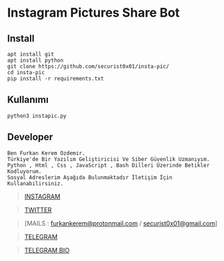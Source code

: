 # Instagram Pictures Share Bot

## Install

    apt install git
    apt install python
    git clone https://github.com/securist0x01/insta-pic/
    cd insta-pic
    pip install -r requirements.txt

## Kullanımı

    python3 instapic.py

## Developer
    Ben Furkan Kerem Özdemir.
    Türkiye'de Bir Yazılım Geliştiricisi Ve Siber Güvenlik Uzmanıyım.
    Python , Html , Css , JavaScript , Bash Dilleri Üzerinde Betikler Kodluyorum.
    Sosyal Adreslerim Aşağıda Bulunmaktadır İletişim İçin Kullanabilirsiniz.
    
   > [INSTAGRAM](https://Instagram.com/securist0x01/)
    
   > [TWITTER](https://twitter.com/securist0x01)
    
   > [MAILS : furkankerem@protonmail.com / securist0x01@gmail.com]
    
   > [TELEGRAM](t.me/securist0x01)
    
   > [TELEGRAM BIO](https://t.me/securistbio)
